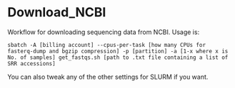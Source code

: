 # Download_NCBI

Workflow for downloading sequencing data from NCBI. Usage is:

```
sbatch -A [billing account] --cpus-per-task [how many CPUs for fasterq-dump and bgzip compression] -p [partition] -a [1-x where x is No. of samples] get_fastqs.sh [path to .txt file containing a list of SRR accessions]
```

You can also tweak any of the other settings for SLURM if you want.
